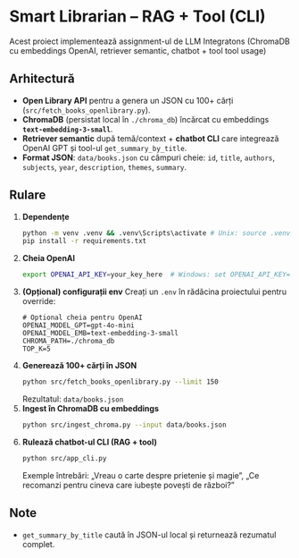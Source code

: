 # Smart Librarian – RAG + Tool (CLI)

Acest proiect implementează assignment-ul de LLM Integratons (ChromaDB cu embeddings OpenAI, retriever semantic, chatbot + tool tool usage)

## Arhitectură

- **Open Library API** pentru a genera un JSON cu 100+ cărți (`src/fetch_books_openlibrary.py`).
- **ChromaDB** (persistat local în `./chroma_db`) încărcat cu embeddings **`text-embedding-3-small`**.
- **Retriever semantic** după temă/context + **chatbot CLI** care integrează OpenAI GPT și tool-ul `get_summary_by_title`.
- **Format JSON**: `data/books.json` cu câmpuri cheie: `id`, `title`, `authors`, `subjects`, `year`, `description`, `themes`, `summary`.

## Rulare

1. **Dependențe**
   ```bash
   python -m venv .venv && .venv\Scripts\activate # Unix: source .venv/bin/activate
   pip install -r requirements.txt
   ```
2. **Cheia OpenAI**
   ```bash
   export OPENAI_API_KEY=your_key_here  # Windows: set OPENAI_API_KEY=...
   ```
3. **(Opțional) configurații env**
   Creați un `.env` în rădăcina proiectului pentru override:
   ```env
   # Optional cheia pentru OpenAI
   OPENAI_MODEL_GPT=gpt-4o-mini
   OPENAI_MODEL_EMB=text-embedding-3-small
   CHROMA_PATH=./chroma_db
   TOP_K=5
   ```
4. **Generează 100+ cărți în JSON**
   ```bash
   python src/fetch_books_openlibrary.py --limit 150
   ```
   Rezultatul: `data/books.json`
5. **Ingest în ChromaDB cu embeddings**
   ```bash
   python src/ingest_chroma.py --input data/books.json
   ```
6. **Rulează chatbot-ul CLI (RAG + tool)**
   ```bash
   python src/app_cli.py
   ```
   Exemple întrebări: „Vreau o carte despre prietenie și magie”, „Ce recomanzi pentru cineva care iubește povești de război?”

## Note

- `get_summary_by_title` caută în JSON-ul local și returnează rezumatul complet.
